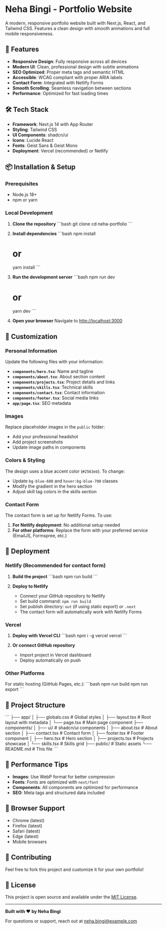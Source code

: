 # Neha Bingi - Portfolio Website

A modern, responsive portfolio website built with Next.js, React, and Tailwind CSS. Features a clean design with smooth animations and full mobile responsiveness.

## 🚀 Features

- **Responsive Design**: Fully responsive across all devices
- **Modern UI**: Clean, professional design with subtle animations
- **SEO Optimized**: Proper meta tags and semantic HTML
- **Accessible**: WCAG compliant with proper ARIA labels
- **Contact Form**: Integrated with Netlify Forms
- **Smooth Scrolling**: Seamless navigation between sections
- **Performance**: Optimized for fast loading times

## 🛠️ Tech Stack

- **Framework**: Next.js 14 with App Router
- **Styling**: Tailwind CSS
- **UI Components**: shadcn/ui
- **Icons**: Lucide React
- **Fonts**: Geist Sans & Geist Mono
- **Deployment**: Vercel (recommended) or Netlify

## 📦 Installation & Setup

### Prerequisites
- Node.js 18+ 
- npm or yarn

### Local Development

1. **Clone the repository**
   \`\`\`bash
   git clone <your-repo-url>
   cd neha-portfolio
   \`\`\`

2. **Install dependencies**
   \`\`\`bash
   npm install
   # or
   yarn install
   \`\`\`

3. **Run the development server**
   \`\`\`bash
   npm run dev
   # or
   yarn dev
   \`\`\`

4. **Open your browser**
   Navigate to [http://localhost:3000](http://localhost:3000)

## 🎨 Customization

### Personal Information
Update the following files with your information:

- **`components/hero.tsx`**: Name and tagline
- **`components/about.tsx`**: About section content
- **`components/projects.tsx`**: Project details and links
- **`components/skills.tsx`**: Technical skills
- **`components/contact.tsx`**: Contact information
- **`components/footer.tsx`**: Social media links
- **`app/page.tsx`**: SEO metadata

### Images
Replace placeholder images in the `public` folder:
- Add your professional headshot
- Add project screenshots
- Update image paths in components

### Colors & Styling
The design uses a blue accent color (`#2563eb`). To change:
- Update `bg-blue-600` and `hover:bg-blue-700` classes
- Modify the gradient in the hero section
- Adjust skill tag colors in the skills section

### Contact Form
The contact form is set up for Netlify Forms. To use:

1. **For Netlify deployment**: No additional setup needed
2. **For other platforms**: Replace the form with your preferred service (EmailJS, Formspree, etc.)

## 🚀 Deployment

### Netlify (Recommended for contact form)

1. **Build the project**
   \`\`\`bash
   npm run build
   \`\`\`

2. **Deploy to Netlify**
   - Connect your GitHub repository to Netlify
   - Set build command: `npm run build`
   - Set publish directory: `out` (if using static export) or `.next`
   - The contact form will automatically work with Netlify Forms

### Vercel

1. **Deploy with Vercel CLI**
   \`\`\`bash
   npm i -g vercel
   vercel
   \`\`\`

2. **Or connect GitHub repository**
   - Import project in Vercel dashboard
   - Deploy automatically on push

### Other Platforms

For static hosting (GitHub Pages, etc.):
\`\`\`bash
npm run build
npm run export
\`\`\`

## 📁 Project Structure

\`\`\`
├── app/
│   ├── globals.css          # Global styles
│   ├── layout.tsx           # Root layout with metadata
│   └── page.tsx             # Main page component
├── components/
│   ├── ui/                  # shadcn/ui components
│   ├── about.tsx            # About section
│   ├── contact.tsx          # Contact form
│   ├── footer.tsx           # Footer component
│   ├── hero.tsx             # Hero section
│   ├── projects.tsx         # Projects showcase
│   └── skills.tsx           # Skills grid
├── public/                  # Static assets
└── README.md               # This file
\`\`\`

## 🎯 Performance Tips

- **Images**: Use WebP format for better compression
- **Fonts**: Fonts are optimized with `next/font`
- **Components**: All components are optimized for performance
- **SEO**: Meta tags and structured data included

## 📱 Browser Support

- Chrome (latest)
- Firefox (latest)
- Safari (latest)
- Edge (latest)
- Mobile browsers

## 🤝 Contributing

Feel free to fork this project and customize it for your own portfolio!

## 📄 License

This project is open source and available under the [MIT License](LICENSE).

---

**Built with ❤️ by Neha Bingi**

For questions or support, reach out at neha.bingi@example.com
